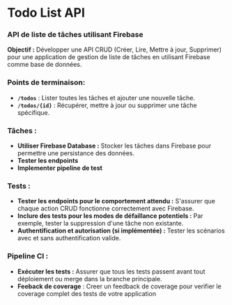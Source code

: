 # Todo List API

### **API de liste de tâches utilisant Firebase**

**Objectif :** Développer une API CRUD (Créer, Lire, Mettre à jour, Supprimer) pour une application de gestion de liste de tâches en utilisant Firebase comme base de données.

### Points de terminaison:

- **`/todos`** : Lister toutes les tâches et ajouter une nouvelle tâche.
- **`/todos/{id}`** : Récupérer, mettre à jour ou supprimer une tâche spécifique.

### Tâches :

- **Utiliser Firebase Database :** Stocker les tâches dans Firebase pour permettre une persistance des données.
- **Tester les endpoints**
- **Implementer pipeline de test**

### Tests :

- **Tester les endpoints pour le comportement attendu :** S'assurer que chaque action CRUD fonctionne correctement avec Firebase.
- **Inclure des tests pour les modes de défaillance potentiels :** Par exemple, tester la suppression d'une tâche non existante.
- **Authentification et autorisation (si implémentée) :** Tester les scénarios avec et sans authentification valide.

### Pipeline CI :

- **Exécuter les tests :** Assurer que tous les tests passent avant tout déploiement ou merge dans la branche principale.
- **Feeback de coverage** :  Creer un feedback de coverage pour verifier le coverage complet des tests de votre application